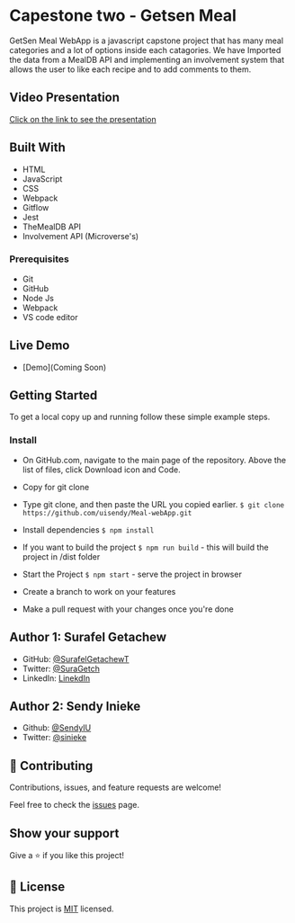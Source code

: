 # Capestone two - Getsen Meal 

GetSen Meal WebApp is a javascript capstone project that has many meal categories and a lot of options inside each catagories. We have Imported the  data from a MealDB API and implementing an involvement system that allows the user to like each recipe and to add comments to them.

## Video Presentation

[Click on the link to see the presentation]()

## Built With

- HTML
- JavaScript
- CSS
- Webpack
- Gitflow
- Jest
- TheMealDB API
- Involvement API (Microverse's)

### Prerequisites

- Git
- GitHub
- Node Js
- Webpack
- VS code editor

## Live Demo

- [Demo](Coming Soon)

## Getting Started

To get a local copy up and running follow these simple example steps.

### Install

- On GitHub.com, navigate to the main page of the repository. Above the list of files, click Download icon and Code.
- Copy for git clone
- Type git clone, and then paste the URL you copied earlier.
`$ git clone https://github.com/uisendy/Meal-webApp.git`
- Install dependencies `$ npm install`
- If you want to build the project `$ npm run build` - this will build the project in /dist folder
- Start the Project `$ npm start` - serve the project in browser

- Create a branch to work on your features

- Make a pull request with your changes once you're done

## Author 1: Surafel Getachew

- GitHub: [@SurafelGetachewT](https://github.com/SurafelGetachewT)
- Twitter: [@SuraGetch](https://twitter.com/SuraGetch)
- LinkedIn: [LinekdIn](https://www.linkedin.com/in/surafel-getachew-80155b187/)

## Author 2: Sendy Inieke

- Github: [@SendyIU](https://github.com/uisendy)
- Twitter: [@sinieke](https://twitter.com/sinieke)

## 🤝 Contributing

Contributions, issues, and feature requests are welcome!

Feel free to check the [issues](https://github.com/uisendy/Meal-webApp/issues) page.

## Show your support

Give a ⭐️ if you like this project!

## 📝 License

This project is [MIT](https://github.com/git/git-scm.com/blob/main/MIT-LICENSE.txt) licensed.

